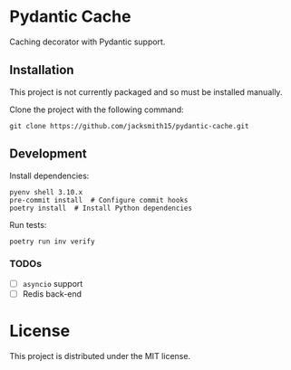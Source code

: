 # Pydantic Cache

Caching decorator with Pydantic support.

## Installation

This project is not currently packaged and so must be installed manually.

Clone the project with the following command:

```
git clone https://github.com/jacksmith15/pydantic-cache.git
```

## Development

Install dependencies:

```shell
pyenv shell 3.10.x
pre-commit install  # Configure commit hooks
poetry install  # Install Python dependencies
```

Run tests:

```shell
poetry run inv verify
```

### TODOs

- [ ] `asyncio` support
- [ ] Redis back-end

# License

This project is distributed under the MIT license.
